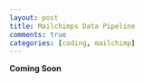 ```yaml
---
layout: post
title: Mailchimps Data Pipeline
comments: true
categories: [coding, mailchimp]
---
```


**Coming Soon**
